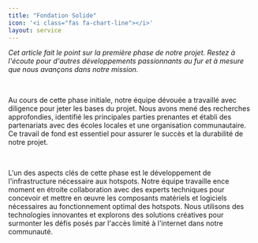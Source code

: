 ```yaml
---
title: "Fondation Solide"
icon: '<i class="fas fa-chart-line"></i>'
layout: service
---
```


<p><i>Cet article fait le point sur la première phase de notre projet. Restez à l'écoute pour d'autres développements passionnants au fur et à mesure que nous avançons dans notre mission.</i></p>

<br>

<p>Au cours de cette phase initiale, notre équipe dévouée a travaillé avec diligence pour jeter les bases du projet. Nous avons mené des recherches approfondies, identifié les principales parties prenantes et établi des partenariats avec des écoles locales et une organisation communautaire. Ce travail de fond est essentiel pour assurer le succès et la durabilité de notre projet.</p>

<br>

<p>L'un des aspects clés de cette phase est le développement de l'infrastructure nécessaire aux hotspots. Notre équipe travaille ence moment en étroite collaboration avec des experts techniques pour concevoir et mettre en œuvre les composants matériels et logiciels nécessaires au fonctionnement optimal des hotspots. Nous utilisons des technologies innovantes et explorons des solutions créatives pour surmonter les défis posés par l'accès limité à l'internet dans notre communauté.</p>
